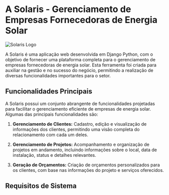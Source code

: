 # A Solaris - Gerenciamento de Empresas Fornecedoras de Energia Solar

![Solaris Logo](link_para_logo_solaris)

A Solaris é uma aplicação web desenvolvida em Django Python, com o objetivo de fornecer uma plataforma completa para o gerenciamento de empresas fornecedoras de energia solar. Esta ferramenta foi criada para auxiliar na gestão e no sucesso do negócio, permitindo a realização de diversas funcionalidades importantes para o setor.

## Funcionalidades Principais

A Solaris possui um conjunto abrangente de funcionalidades projetadas para facilitar o gerenciamento eficiente de empresas de energia solar. Algumas das principais funcionalidades são:

1. **Gerenciamento de Clientes:** Cadastro, edição e visualização de informações dos clientes, permitindo uma visão completa do relacionamento com cada um deles.

2. **Gerenciamento de Projetos:** Acompanhamento e organização de projetos em andamento, incluindo informações sobre o local, data de instalação, status e detalhes relevantes.

3. **Geração de Orçamentos:** Criação de orçamentos personalizados para os clientes, com base nas informações do projeto e serviços oferecidos.

## Requisitos de Sistema


